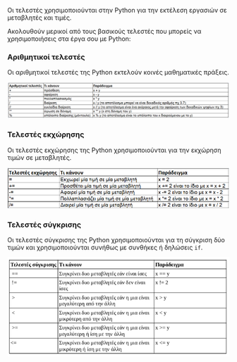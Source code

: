 Οι τελεστές χρησιμοποιούνται στην Python για την εκτέλεση εργασιών σε μεταβλητές και τιμές.

Ακολουθούν μερικοί από τους βασικούς τελεστές που μπορείς να χρησιμοποιήσεις στα έργα σου με Python:

### Αριθμητικοί τελεστές

Οι αριθμητικοί τελεστές της Python εκτελούν κοινές μαθηματικές πράξεις.

![Ένας πίνακας που δείχνει τους ακόλουθους αριθμητικούς τελεστές: ο + εκτελεί πρόσθεση. ο - εκτελεί αφαίρεση. ο * εκτελεί πολλαπλασιασμό. ο / εκτελεί διαίρεση. ο // εκτελεί ευκλείδια διαίρεση όπου η απάντηση είναι ακέραιος αφαιρώντας τα δεκαδικά ψηφία. ο ** εκτελεί ύψωση σε δύναμη. ο % εκτελεί τη συνάρτηση μοντούλο (επιστρέφει το υπόλοιπο της ευκλείδιας διαίρεσης).](images/arithmetic_operators.png)

### Τελεστές εκχώρησης

Οι τελεστές εκχώρησης της Python χρησιμοποιούνται για την εκχώρηση τιμών σε μεταβλητές.

![Ένας πίνακας που δείχνει τους ακόλουθους τελεστές εκχώρησης: ο = εκχωρεί μια τιμή ίση με μια μεταβλητή. ο += προσθέτει μια τιμή στη μεταβλητή. ο -= αφαιρεί μια τιμή από τη μεταβλητή. ο *= πολλαπλασιάζει μια τιμή με τη μεταβλητή. ο /= διαιρεί μια τιμή από τη μεταβλητή.](images/assignment_operators.png)

### Τελεστές σύγκρισης

Οι τελεστές σύγκρισης της Python χρησιμοποιούνται για τη σύγκριση δύο τιμών και χρησιμοποιούνται συνήθως με συνθήκες ή δηλώσεις `if`.

![A table showing the following comparison operators: == compares two values to see if they are equal; != compares two values to see if the are not equal; < compares two values to see if one is less than another; > compares two values to see if one is greater than another; >= compares two values to see if one is greater than or equal to another; <= compares values to see if one is less than or equal to another.](images/comparison_operators.png)